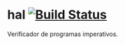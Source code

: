 hal [![Build Status](https://travis-ci.org/alexgadea/hal.png?branch=master)](https://travis-ci.org/alexgadea/hal)
===

Verificador de programas imperativos.
